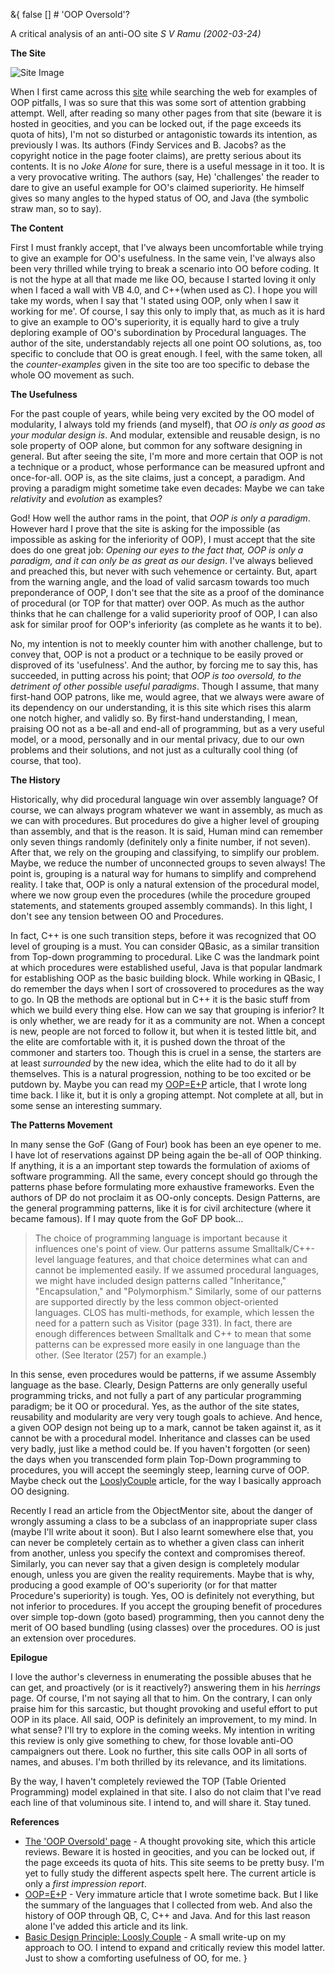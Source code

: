 &{<nil> false <nil> <nil> [] <nil> <nil> <nil> <nil> # 'OOP Oversold'?

A critical analysis of an anti-OO site
*S V Ramu (2002-03-24)*

**The Site**

![Site Image](OOP%20Oversold/5add67def13256b0182e6984a9e993a2.jpg)

When I first came across this [site](http://tattvum.com/Articles/2002/2002-03/2002-03-24/Ramu-SE-20020324-OopOversold.html#OOPBAD) while searching the web for examples of OOP pitfalls, I was so sure that this was some sort of attention grabbing attempt. Well, after reading so many other pages from that site (beware it is hosted in geocities, and you can be locked out, if the page exceeds its quota of hits), I'm not so disturbed or antagonistic towards its intention, as previously I was. Its authors (Findy Services and B. Jacobs? as the copyright notice in the page footer claims), are pretty serious about its contents. It is no *Joke Alone* for sure, there is a useful message in it too. It is a very provocative writing. The authors (say, He) 'challenges' the reader to dare to give an useful example for OO's claimed superiority. He himself gives so many angles to the hyped status of OO, and Java (the symbolic straw man, so to say).

**The Content**

First I must frankly accept, that I've always been uncomfortable while trying to give an example for OO's usefulness. In the same vein, I've always also been very thrilled while trying to break a scenario into OO before coding. It is not the hype at all that made me like OO, because I started loving it only when I faced a wall with VB 4.0, and C++(when used as C). I hope you will take my words, when I say that 'I stated using OOP, only when I saw it working for me'. Of course, I say this only to imply that, as much as it is hard to give an example to OO's superiority, it is equally hard to give a truly deploring example of OO's subordination by Procedural languages. The author of the site, understandably rejects all one point OO solutions, as, too specific to conclude that OO is great enough. I feel, with the same token, all the *counter-examples* given in the site too are too specific to debase the whole OO movement as such.

**The Usefulness**

For the past couple of years, while being very excited by the OO model of modularity, I always told my friends (and myself), that *OO is only as good as your modular design is*. And modular, extensible and reusable design, is no sole property of OOP alone, but common for any software designing in general. But after seeing the site, I'm more and more certain that OOP is not a technique or a product, whose performance can be measured upfront and once-for-all. OOP is, as the site claims, just a concept, a paradigm. And proving a paradigm might sometime take even decades: Maybe we can take *relativity* and *evolution* as examples?

God! How well the author rams in the point, that *OOP is only a paradigm*. However hard I prove that the site is asking for the impossible (as impossible as asking for the inferiority of OOP), I must accept that the site does do one great job: *Opening our eyes to the fact that, OOP is only a paradigm, and it can only be as great as our design*. I've always believed and preached this, but never with such vehemence or certainty. But, apart from the warning angle, and the load of valid sarcasm towards too much preponderance of OOP, I don't see that the site as a proof of the dominance of procedural (or TOP for that matter) over OOP. As much as the author thinks that he can challenge for a valid superiority proof of OOP, I can also ask for similar proof for OOP's inferiority (as complete as he wants it to be).

No, my intention is not to meekly counter him with another challenge, but to convey that, OOP is not a product or a technique to be easily proved or disproved of its 'usefulness'. And the author, by forcing me to say this, has succeeded, in putting across his point; that *OOP is too oversold, to the detriment of other possible useful paradigms*. Though I assume, that many first-hand OOP patrons, like me, would agree, that we always were aware of its dependency on our understanding, it is this site which rises this alarm one notch higher, and validly so. By first-hand understanding, I mean, praising OO not as a be-all and end-all of programming, but as a very useful model, or a mood, personally and in our mental privacy, due to our own problems and their solutions, and not just as a culturally cool thing (of course, that too).

**The History**

Historically, why did procedural language win over assembly language? Of course, we can always program whatever we want in assembly, as much as we can with procedures. But procedures do give a higher level of grouping than assembly, and that is the reason. It is said, Human mind can remember only seven things randomly (definitely only a finite number, if not seven). After that, we rely on the grouping and classifying, to simplify our problem. Maybe, we reduce the number of unconnected groups to seven always! The point is, grouping is a natural way for humans to simplify and comprehend reality. I take that, OOP is only a natural extension of the procedural model, where we now group even the procedures (while the procedure grouped statements, and statements grouped assembly commands). In this light, I don't see any tension between OO and Procedures.

In fact, C++ is one such transition steps, before it was recognized that OO level of grouping is a must. You can consider QBasic, as a similar transition from Top-down programming to procedural. Like C was the landmark point at which procedures were established useful, Java is that popular landmark for establishing OOP as the basic building block. While working in QBasic, I do remember the days when I sort of crossovered to procedures as the way to go. In QB the methods are optional but in C++ it is the basic stuff from which we build every thing else. How can we say that grouping is inferior? It is only whether, we are ready for it as a community are not. When a concept is new, people are not forced to follow it, but when it is tested little bit, and the elite are comfortable with it, it is pushed down the throat of the commoner and starters too. Though this is cruel in a sense, the starters are at least *surrounded* by the new idea, which the elite had to do it all by themselves. This is a natural progression, nothing to be too excited or be putdown by. Maybe you can read my [OOP=E+P](http://tattvum.com/Articles/2002/2002-03/2002-03-24/Ramu-SE-20001228-OOP=E+P.html) article, that I wrote long time back. I like it, but it is only a groping attempt. Not complete at all, but in some sense an interesting summary.

**The Patterns Movement**

In many sense the GoF (Gang of Four) book has been an eye opener to me. I have lot of reservations against DP being again the be-all of OOP thinking. If anything, it is a an important step towards the formulation of axioms of software programming. All the same, every concept should go through the patterns phase before formulating more exhaustive frameworks. Even the authors of DP do not proclaim it as OO-only concepts. Design Patterns, are the general programming patterns, like it is for civil architecture (where it became famous). If I may quote from the GoF DP book...

> The choice of programming language is important because it influences one's point of view. Our patterns assume Smalltalk/C++-level language features, and that choice determines what can and cannot be implemented easily. If we assumed procedural languages, we might have included design patterns called "Inheritance," "Encapsulation," and "Polymorphism." Similarly, some of our patterns are supported directly by the less common object-oriented languages. CLOS has multi-methods, for example, which lessen the need for a pattern such as Visitor (page 331). In fact, there are enough differences between Smalltalk and C++ to mean that some patterns can be expressed more easily in one language than the other. (See Iterator (257) for an example.)

In this sense, even procedures would be patterns, if we assume Assembly language as the base. Clearly, Design Patterns are only generally useful programming tricks, and not fully a part of any particular programming paradigm; be it OO or procedural. Yes, as the author of the site states, reusability and modularity are very very tough goals to achieve. And hence, a given OOP design not being up to a mark, cannot be taken against it, as it cannot be with a procedural model. Inheritance and classes can be used very badly, just like a method could be. If you haven't forgotten (or seen) the days when you transcended form plain Top-Down programming to procedures, you will accept the seemingly steep, learning curve of OOP. Maybe check out the [LooslyCouple](http://tattvum.com/Articles/2002/2002-03/2002-03-24/Ramu-SE-20011113-LooselyCouple.html) article, for the way I basically approach OO designing.

Recently I read an article from the ObjectMentor site, about the danger of wrongly assuming a class to be a subclass of an inappropriate super class (maybe I'll write about it soon). But I also learnt somewhere else that, you can never be completely certain as to whether a given class can inherit from another, unless you specify the context and compromises thereof. Similarly, you can never say that a given design is completely modular enough, unless you are given the reality requirements. Maybe that is why, producing a good example of OO's superiority (or for that matter Procedure's superiority) is tough. Yes, OO is definitely not everything, but not inferior to procedures. If you accept the grouping benefit of procedures over simple top-down (goto based) programming, then you cannot deny the merit of OO based bundling (using classes) over the procedures. OO is just an extension over procedures.

**Epilogue**

I love the author's cleverness in enumerating the possible abuses that he can get, and proactively (or is it reactively?) answering them in his *herrings* page. Of course, I'm not saying all that to him. On the contrary, I can only praise him for this sarcastic, but thought provoking and useful effort to put OOP in its place. All said, OOP is definitely an improvement, to my mind. In what sense? I'll try to explore in the coming weeks. My intention in writing this review is only give something to chew, for those lovable anti-OO campaigners out there. Look no further, this site calls OOP in all sorts of names, and abuses. I'm both thrilled by its relevance, and its limitations.

By the way, I haven't completely reviewed the TOP (Table Oriented Programming) model explained in that site. I also do not claim that I've read each line of that voluminous site. I intend to, and will share it. Stay tuned.

**References**

*   [The 'OOP Oversold' page](http://www.geocities.com/tablizer/oopbad.htm) - A thought provoking site, which this article reviews. Beware it is hosted in geocities, and you can be locked out, if the page exceeds its quota of hits. This site seems to be pretty busy. I'm yet to fully study the different aspects spelt here. The current article is only a *first impression report*.
*   [OOP=E+P](http://www.tattvum.com/Articles/2002/2002-03/2002-03-24/Ramu-SE-20001228-OOP=E+P.html) - Very immature article that I wrote sometime back. But I like the summary of the languages that I collected from web. And also the history of OOP through QB, C, C++ and Java. And for this last reason alone I've added this article and its link.
*   [Basic Design Principle: Loosly Couple](http://www.tattvum.com/Articles/2002/2002-03/2002-03-24/Ramu-SE-20011113-LooselyCouple.html) - A small write-up on my approach to OO. I intend to expand and critically review this model latter. Just to show a comforting usefulness of OO, for me.
}